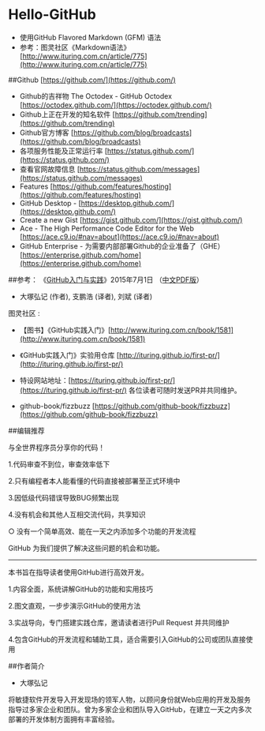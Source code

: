 # Hello-GitHub
- 使用GitHub Flavored Markdown (GFM) 语法
- 参考：图灵社区《Markdown语法》 [http://www.ituring.com.cn/article/775](http://www.ituring.com.cn/article/775)

##Github [https://github.com/](https://github.com/)
- Github的吉祥物 The Octodex - GitHub Octodex [https://octodex.github.com/](https://octodex.github.com/)
- Github上正在开发的知名软件 [https://github.com/trending](https://github.com/trending)
- Github官方博客 [https://github.com/blog/broadcasts](https://github.com/blog/broadcasts)
- 各项服务性能及正常运行率 [https://status.github.com/](https://status.github.com/)
- 查看官网故障信息 [https://status.github.com/messages](https://status.github.com/messages)
- Features  [https://github.com/features/hosting](https://github.com/features/hosting)
- GitHub Desktop - [https://desktop.github.com/](https://desktop.github.com/)
- Create a new Gist [https://gist.github.com/](https://gist.github.com/) 
- Ace - The High Performance Code Editor for the Web [https://ace.c9.io/#nav=about](https://ace.c9.io/#nav=about) 
- GitHub Enterprise - 为需要内部部署Github的企业准备了（GHE）[https://enterprise.github.com/home](https://enterprise.github.com/home)

##参考：
《[GitHub入门与实践](https://www.amazon.cn/%E5%9B%BE%E4%B9%A6/dp/B011LPUB4M)》2015年7月1日 （[中文PDF版](https://github.com/taoste/Hello-World/blob/master/Technical%20File(PDF)/%E3%80%8AGitHub%E5%85%A5%E9%97%A8%E4%B8%8E%E5%AE%9E%E8%B7%B5%E3%80%8B(%20%5B%E6%97%A5%5D%20%E5%A4%A7%E5%A1%9A%E5%BC%98%E8%AE%B0%20)%20%E4%B8%AD%E6%96%87PDF%E7%89%88.pdf)）
- 大塚弘记 (作者), 支鹏浩 (译者), 刘斌 (译者)

图灵社区 : 
- 【图书】《GitHub实践入门》[http://www.ituring.com.cn/book/1581](http://www.ituring.com.cn/book/1581)

- 《GitHub实践入门》实验用仓库 [http://ituring.github.io/first-pr/](http://ituring.github.io/first-pr/) 

- 特设网站地址：[https://ituring.github.io/first-pr/](https://ituring.github.io/first-pr/)  各位读者可随时发送PR并共同维护。

- github-book/fizzbuzz [https://github.com/github-book/fizzbuzz](https://github.com/github-book/fizzbuzz) 

##编辑推荐

与全世界程序员分享你的代码！

1.代码审查不到位，审查效率低下

2.只有编程者本人能看懂的代码直接被部署至正式环境中

3.因低级代码错误导致BUG频繁出现

4.没有机会和其他人互相交流代码，共享知识

○ 没有一个简单高效、能在一天之内添加多个功能的开发流程

GitHub 为我们提供了解决这些问题的机会和功能。

--------------------------------------------------------

本书旨在指导读者使用GitHub进行高效开发。

1.内容全面，系统讲解GitHub的功能和实用技巧

2.图文直观，一步步演示GitHub的使用方法

3.实战导向，专门搭建实践仓库，邀请读者进行Pull Request 并共同维护

4.包含GitHub的开发流程和辅助工具，适合需要引入GitHub的公司或团队直接使用

##作者简介

- 大塚弘记

将敏捷软件开发导入开发现场的领军人物，以顾问身份就Web应用的开发及服务指导过多家企业和团队。曾为多家企业和团队导入GitHub，在建立一天之内多次部署的开发体制方面拥有丰富经验。

